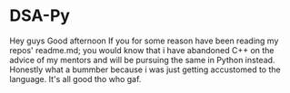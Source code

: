 # DSA-Py
Hey guys Good afternoon
If you for some reason have been reading my repos' readme.md; you would know that i have abandoned C++ on the advice of my mentors and will be pursuing the same in Python instead.
Honestly what a bummber because i was just getting accustomed to the language.
It's all good tho who gaf.

